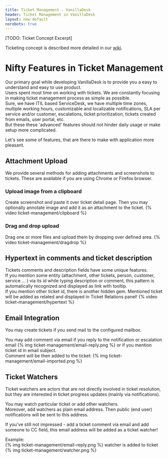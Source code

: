 ```yaml
---
title: Ticket Management - VanillaDesk
header: Ticket Management in VanillaDesk
layout: new-default
norobots: true
---
```


[TODO: Ticket Concept Excerpt]

Ticketing concept is described more detailed in our [wiki][ticket-concept]. 

Nifty Features in Ticket Management
===================================

Our primary goal while developing VanillaDesk is to provide you a easy to understand and easy to use product.  
Users spent most time on working with tickets. We are constantly focusing in making ticket management process as simple as possible.   
Sure, we have ITIL based ServiceDesk, we have multiple time zones, multiple working hours, customizable and localizable notifications, SLA per service and/or customer,  escalations, ticket prioritization, tickets created from emails, user portal, etc.  
But these these 'advanced' features should not hinder daily usage or make setup more complicated.

Let's see some of features, that are there to make  with application more pleasant.

## Attachment Upload ##
We provide several methods for adding attachments and screenshots to tickets. 
These are available if you are using Chrome or Firefox browser.

### Upload image from a clipboard ###
Create screenshot and paste it over ticket detail page. Then you may optionally annotate image and 
add it as an attachment to the ticket.
{% video ticket-management/clipboard %}

### Drag and drop upload ###
Drag one or more files and upload them by dropping over defined area.
{% video ticket-management/dragdrop %}

## Hypertext in comments and ticket description ##
Tickets comments and description fields have some unique features.   
If you mention some entity (attachment, other tickets, person, customer, service … ) via its id 
while typing description or comment, this pattern is automatically recognized and displayed as link with tooltip.  
If you mention other ticket id, there is another hidden gem. Mentioned ticket will be added as related 
and displayed in Ticket Relations panel!
{% video ticket-management/hypertext %}

## Email Integration ##
You may create tickets if you send mail to the configured mailbox.

You may add comment via email if you reply to the notification or escalation email 
{% img ticket-management/email-reply.png %}
or if you mention ticket id in email subject.  
Comment will be then added to the ticket:
{% img ticket-management/email-imported.png %}


## Ticket Watchers ##
Ticket watchers are actors that are not directly involved in ticket resolution, but they are interested 
in ticket progress updates (mainly via notifications).

You may watch particular ticket or add other watchers.  
Moreover, add watchers as plain email address. Then public (end user) notifications will be sent to this address.

If you've still not impressed - add a ticket comment via email and add someone to CC field, 
this email address will be added as a ticket watcher!

Example:  
{% img ticket-management/email-reply.png %}
watcher is added to ticket
{% img ticket-management/watcher.png %}








[ticket-concept]: http://wiki.vanilladesk.com/display/doc/Ticket
